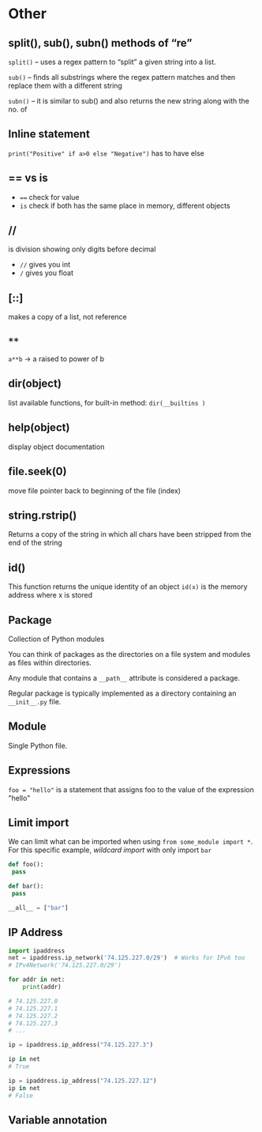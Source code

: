 # Other

## split(), sub(), subn() methods of “re”
`split()` – uses a regex pattern to “split” a given string into a list.

`sub()` – finds all substrings where the regex pattern matches and then replace them with a different string

`subn()` – it is similar to sub() and also returns the new string along with the no. of

  
## Inline statement    
`print("Positive" if a>0 else "Negative")` has to have else
  
## == vs is    
-  `==` check for value
-  `is` check if both has the same place in memory, different objects
    
## //    
is division showing only digits before decimal

- `//` gives you int 
- `/` gives you float

## [::]    
makes a copy of a list, not reference
  
##  `**`
`a**b` -> a raised to power of b

## dir(object)
list available functions, for built-in method: `dir(__builtins )`
  
## help(object)    
display object documentation

## file.seek(0)    
move file pointer back to beginning of the file (index)

## string.rstrip()    
Returns a copy of the string in which all chars have been stripped from the end of the string
  
## id()   
This function returns the unique identity of an object
`id(x)` is the memory address where x is stored
  
## Package
Collection of Python modules

You can think of packages as the directories on a file system and modules as files within directories.

Any module that contains a `__path__` attribute is considered a package.

Regular package is typically implemented as a directory containing an `__init__.py` file.
  
## Module    
Single Python file.
  
## Expressions
`foo = "hello"` is a statement that assigns foo to the value of the expression "hello"

## Limit import
We can limit what can be imported when using `from some_module import *`. For this specific example, _wildcard import_ with only import `bar`
```python
def foo():
 pass

def bar():
 pass

__all__ = ["bar"]
```

## IP Address
```python
import ipaddress
net = ipaddress.ip_network('74.125.227.0/29')  # Works for IPv6 too
# IPv4Network('74.125.227.0/29')

for addr in net:
    print(addr)

# 74.125.227.0
# 74.125.227.1
# 74.125.227.2
# 74.125.227.3
# ...
```

```python
ip = ipaddress.ip_address("74.125.227.3")

ip in net
# True

ip = ipaddress.ip_address("74.125.227.12")
ip in net
# False
```
## Variable annotation
```python

```
<!--stackedit_data:
eyJoaXN0b3J5IjpbMTYzNDAxNjAxNCwtNDM3NTM1NSw1MDMwMT
M5NjVdfQ==
-->